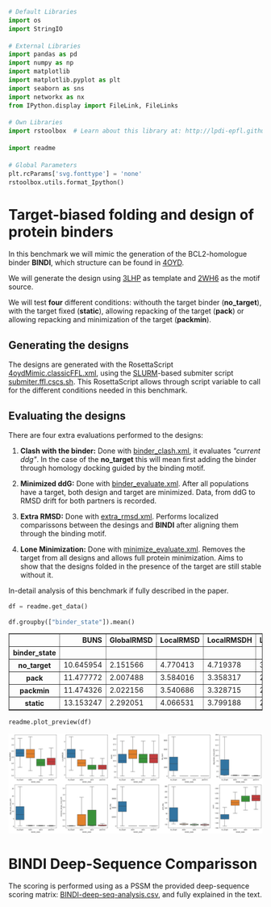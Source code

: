 

```python
# Default Libraries
import os
import StringIO

# External Libraries
import pandas as pd
import numpy as np
import matplotlib
import matplotlib.pyplot as plt
import seaborn as sns
import networkx as nx
from IPython.display import FileLink, FileLinks

# Own Libraries
import rstoolbox  # Learn about this library at: http://lpdi-epfl.github.io/RosettaSilentToolbox

import readme

# Global Parameters
plt.rcParams['svg.fonttype'] = 'none'
rstoolbox.utils.format_Ipython()
```


# Target-biased folding and design of protein binders

In this benchmark we will mimic the generation of the BCL2-homologue binder **BINDI**, which structure can be found in [4OYD](pdbs/4oyd.pdb.gz).

We will generate the design using [3LHP](pdbs/3lhp.pdb.gz) as template and [2WH6](pdbs/2wh6.pdb.gz) as the motif source.

We will test **four** different conditions: withouth the target binder (**no_target**), with the target fixed (**static**), allowing repacking of the target (**pack**) or allowing repacking and minimization of the target (**packmin**).

## Generating the designs

The designs are generated with the RosettaScript [4oydMimic.classicFFL.xml](scripts/4oydMimic.classicFFL.xml), using the [SLURM](https://slurm.schedmd.com/)-based submiter script [submiter.ffl.cscs.sh](scripts/submiter.ffl.cscs.sh). This RosettaScript allows through script variable to call for the different conditions needed in this benchmark.

## Evaluating the designs

There are four extra evaluations performed to the designs:

1. **Clash with the binder:** Done with [binder_clash.xml](scripts/binder_clash.xml), it evaluates *"current ddg"*. In the case of the **no_target** this will mean first adding the binder through homology docking guided by the binding motif.

2. **Minimized ddG:** Done with [binder_evaluate.xml](scripts/binder_evaluate.xml). After all populations have a target, both design and target are minimized. Data, from ddG to RMSD drift for both partners is recorded.

3. **Extra RMSD:** Done with [extra_rmsd.xml](scripts/extra_rmsd.xml). Performs localized comparissons between the desings and **BINDI** after aligning them through the binding motif.

4. **Lone Minimization:** Done with [minimize_evaluate.xml](scripts/minimize_evaluate.xml). Removes the target from all designs and allows full protein minimization. Aims to show that the designs folded in the presence of the target are still stable without it.

In-detail analysis of this benchmark if fully described in the paper.


```python
df = readme.get_data()
```


```python
df.groupby(["binder_state"]).mean()
```


<table border="1" class="dataframe">
  <thead>
    <tr style="text-align: right;">
      <th></th>
      <th>BUNS</th>
      <th>GlobalRMSD</th>
      <th>LocalRMSD</th>
      <th>LocalRMSDH</th>
      <th>LocalRMSDL</th>
      <th>RMSDTargetH1</th>
      <th>RMSDTargetH13</th>
      <th>RMSDTargetH2</th>
      <th>RMSDTargetH3</th>
      <th>RMSDTargetHL1</th>
      <th>RMSDTargetHL13</th>
      <th>RMSDTargetHL2</th>
      <th>RMSDTargetHL3</th>
      <th>bb_clash</th>
      <th>cav_vol</th>
      <th>cluster</th>
      <th>ddg_binder_rmsd_drift</th>
      <th>ddg_cav_vol</th>
      <th>ddg_design_rmsd_drift</th>
      <th>ddg_design_score</th>
      <th>ddg_packstat</th>
      <th>decoy</th>
      <th>driftRMSD</th>
      <th>min_cav_vol</th>
      <th>min_clash</th>
      <th>min_design_score</th>
      <th>min_packstat</th>
      <th>minimize_design_rmsd_drift</th>
      <th>packstat</th>
      <th>post_ddg</th>
      <th>pre_ddg</th>
      <th>score</th>
    </tr>
    <tr>
      <th>binder_state</th>
      <th></th>
      <th></th>
      <th></th>
      <th></th>
      <th></th>
      <th></th>
      <th></th>
      <th></th>
      <th></th>
      <th></th>
      <th></th>
      <th></th>
      <th></th>
      <th></th>
      <th></th>
      <th></th>
      <th></th>
      <th></th>
      <th></th>
      <th></th>
      <th></th>
      <th></th>
      <th></th>
      <th></th>
      <th></th>
      <th></th>
      <th></th>
      <th></th>
      <th></th>
      <th></th>
      <th></th>
      <th></th>
    </tr>
  </thead>
  <tbody>
    <tr>
      <th>no_target</th>
      <td>10.645954</td>
      <td>2.151566</td>
      <td>4.770413</td>
      <td>4.719378</td>
      <td>3.711406</td>
      <td>5.064217</td>
      <td>5.650077</td>
      <td>2.185332</td>
      <td>6.138954</td>
      <td>4.013761</td>
      <td>4.515533</td>
      <td>1.031468</td>
      <td>4.992342</td>
      <td>3704.490899</td>
      <td>72.997689</td>
      <td>33770.857143</td>
      <td>5.598507</td>
      <td>304.239200</td>
      <td>9.715436</td>
      <td>3964.584411</td>
      <td>0.623328</td>
      <td>286.5</td>
      <td>1.222154</td>
      <td>42.819340</td>
      <td>3723.484381</td>
      <td>-97.064495</td>
      <td>0.649343</td>
      <td>0.011258</td>
      <td>0.611599</td>
      <td>3250.444435</td>
      <td>23118.470380</td>
      <td>-317.114426</td>
    </tr>
    <tr>
      <th>pack</th>
      <td>11.477772</td>
      <td>2.007488</td>
      <td>3.584016</td>
      <td>3.358317</td>
      <td>2.549148</td>
      <td>3.719662</td>
      <td>3.789743</td>
      <td>2.314444</td>
      <td>3.827599</td>
      <td>3.088858</td>
      <td>3.048557</td>
      <td>0.994794</td>
      <td>2.956591</td>
      <td>-0.522198</td>
      <td>332.850372</td>
      <td>37108.971429</td>
      <td>0.537957</td>
      <td>376.985835</td>
      <td>0.392404</td>
      <td>-282.758925</td>
      <td>0.582822</td>
      <td>286.5</td>
      <td>0.967775</td>
      <td>1.152533</td>
      <td>23.642614</td>
      <td>-97.013998</td>
      <td>0.716389</td>
      <td>0.250825</td>
      <td>0.580166</td>
      <td>-46.502266</td>
      <td>-46.876536</td>
      <td>-278.813494</td>
    </tr>
    <tr>
      <th>packmin</th>
      <td>11.474326</td>
      <td>2.022156</td>
      <td>3.540686</td>
      <td>3.328715</td>
      <td>2.543151</td>
      <td>3.675270</td>
      <td>3.768476</td>
      <td>2.267026</td>
      <td>3.828166</td>
      <td>3.077268</td>
      <td>3.040834</td>
      <td>0.999860</td>
      <td>2.954572</td>
      <td>-0.459576</td>
      <td>330.959053</td>
      <td>42384.914286</td>
      <td>0.344020</td>
      <td>362.287564</td>
      <td>0.336624</td>
      <td>-283.277633</td>
      <td>0.583928</td>
      <td>286.5</td>
      <td>0.986022</td>
      <td>1.103162</td>
      <td>23.817923</td>
      <td>-94.872507</td>
      <td>0.718864</td>
      <td>0.135840</td>
      <td>0.582198</td>
      <td>-47.952486</td>
      <td>-55.762767</td>
      <td>-277.394847</td>
    </tr>
    <tr>
      <th>static</th>
      <td>13.153247</td>
      <td>2.292051</td>
      <td>4.066531</td>
      <td>3.799188</td>
      <td>2.675837</td>
      <td>4.164249</td>
      <td>4.322228</td>
      <td>2.533750</td>
      <td>4.442876</td>
      <td>3.193307</td>
      <td>3.212538</td>
      <td>0.993440</td>
      <td>3.192598</td>
      <td>-0.539167</td>
      <td>323.560895</td>
      <td>37819.085714</td>
      <td>0.533314</td>
      <td>388.295518</td>
      <td>0.406066</td>
      <td>-293.721804</td>
      <td>0.602167</td>
      <td>286.5</td>
      <td>1.369097</td>
      <td>0.699613</td>
      <td>6.678909</td>
      <td>-98.885686</td>
      <td>0.656860</td>
      <td>0.172529</td>
      <td>0.595600</td>
      <td>-47.769662</td>
      <td>-42.803151</td>
      <td>-287.496443</td>
    </tr>
  </tbody>
</table>
</div>




```python
readme.plot_preview(df)    
```


![png](README_files/README_4_0.png)


# BINDI Deep-Sequence Comparisson

The scoring is performed using as a PSSM the provided deep-sequence scoring matrix: [BINDI-deep-seq-analysis.csv](BINDI-deep-seq-analysis.csv), and fully explained in the text.
